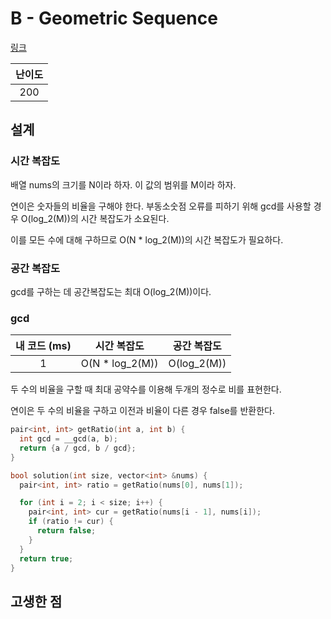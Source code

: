 # B - Geometric Sequence

[링크](https://atcoder.jp/contests/abc390/tasks/abc390_b)

| 난이도 |
| :----: |
|  200   |

## 설계

### 시간 복잡도

배열 nums의 크기를 N이라 하자. 이 값의 범위를 M이라 하자.

연이은 숫자들의 비율을 구해야 한다. 부동소숫점 오류를 피하기 위해 gcd를 사용할 경우 O(log_2(M))의 시간 복잡도가 소요된다.

이를 모든 수에 대해 구하므로 O(N \* log_2(M))의 시간 복잡도가 필요하다.

### 공간 복잡도

gcd를 구하는 데 공간복잡도는 최대 O(log_2(M))이다.

### gcd

| 내 코드 (ms) |   시간 복잡도    | 공간 복잡도 |
| :----------: | :--------------: | :---------: |
|      1       | O(N \* log_2(M)) | O(log_2(M)) |

두 수의 비율을 구할 때 최대 공약수를 이용해 두개의 정수로 비를 표현한다.

연이은 두 수의 비율을 구하고 이전과 비율이 다른 경우 false를 반환한다.

```cpp
pair<int, int> getRatio(int a, int b) {
  int gcd = __gcd(a, b);
  return {a / gcd, b / gcd};
}

bool solution(int size, vector<int> &nums) {
  pair<int, int> ratio = getRatio(nums[0], nums[1]);

  for (int i = 2; i < size; i++) {
    pair<int, int> cur = getRatio(nums[i - 1], nums[i]);
    if (ratio != cur) {
      return false;
    }
  }
  return true;
}
```

## 고생한 점
